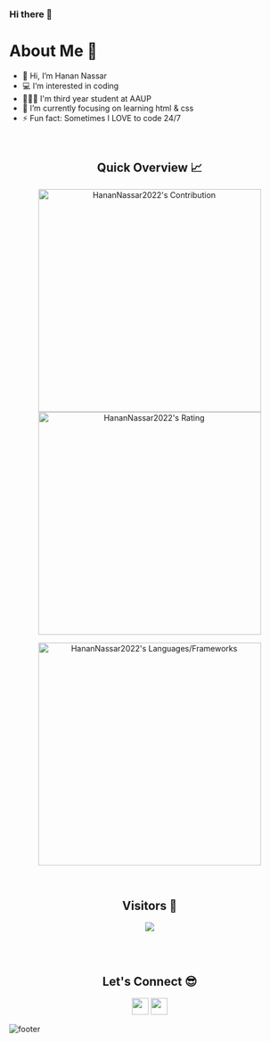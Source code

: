### Hi there 👋

<!--
**HananNassar2022/HananNassar2022** is a ✨ _special_ ✨ repository because its `README.md` (this file) appears on your GitHub profile.

Here are some ideas to get you started:

- 🔭 I’m currently working on ...
- 🌱 I’m currently learning ...
- 👯 I’m looking to collaborate on ...
- 🤔 I’m looking for help with ...
- 💬 Ask me about ...
- 📫 How to reach me: ...
- 😄 Pronouns: ...
- ⚡ Fun fact: ...
-->
<h1>About Me 📌</h1>



- 👋 Hi, I’m Hanan Nassar 
- 💻 I’m interested in coding
- 👩🏻‍🎓 I'm third year student at AAUP
- 🌱 I’m currently focusing on learning html & css
- ⚡ Fun fact: Sometimes I LOVE to code 24/7


<br />

<h2 align="center">Quick Overview 📈</h2>
  
  <p align = "center">
 
</p>

<p align = "center">
  <img src = "https://github-readme-stats.vercel.app/api?username=HananNassar2022&count_private=true&theme=midnight-purple=true" alt = "HananNassar2022's Contribution" width = 400 >
  <img src = "https://github-readme-streak-stats.herokuapp.com?user=HananNassar2022&count_private=true&theme=midnight-purple=true" alt = "HananNassar2022's Rating" width = 400 >

</p>

<p align = "center">

 <img src = "https://github-readme-stats.vercel.app/api/top-langs?username=HananNassar2022&show_icons=true&count_private=true&locale=en&layout=compact&langs_count=10&hide_border=true&bg_color=282A36&title_color=DD6387&text_color=fff&icon_color=fff" alt = "HananNassar2022's Languages/Frameworks" width = 400 />
</p>


<br />
<h2 align="center">Visitors 👀</h2>
<div align="center" >
  <img src="https://profile-counter.glitch.me/HananNassar2022/count.svg"></img>
</div>

<br /><br />
<h2 align="center">Let's Connect 😎</h2>
<p align="center">
  <a href = "mailto:hanan.nassar.2022@gmail.com"><img src = "https://img.shields.io/badge/Gmail-D14836?style=for-the-badge&logo=gmail&logoColor=white" height = 30></a>
  <a href = "https://www.linkedin.com/in/hanannassar/"><img src = "https://img.shields.io/badge/LinkedIn-0077B5?style=for-the-badge&logo=linkedin&logoColor=white"     height = 30></a>
 
</p>


![footer](https://capsule-render.vercel.app/api?type=waving&color=gradient&height=150&section=footer)
